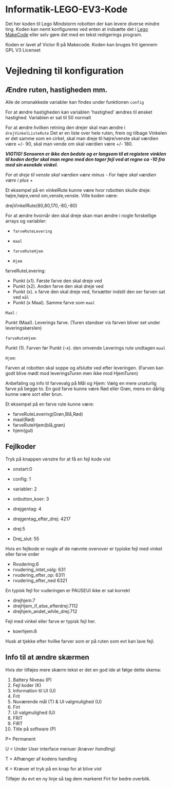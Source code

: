 # Informatik-LEGO-EV3-Kode

Det her koden til Lego Mindstorm robotten der kan levere diverse mindre ting. Koden kan nemt konfigureres ved enten at indsætte det i [Lego MakeCode](https://makecode.mindstorms.com/) eller selv gøre det med en tekst redigerings program.

Koden er lavet af Victor R på Makecode. Koden kan bruges frit igennem GPL V3 Licenset 

# Vejledning til konfiguration

## Ændre ruten, hastigheden mm. 
Alle de omsnakkede variabler kan findes under funktionen `config`


For at ændre hastigheden kan variablen 'hastighed' ændres til ønsket hastighed. 
Variablen er sat til 50 normalt

For at ændre hvilken retning den drejer skal man ændre i  `drejVinkelListeRute`
Det er en liste over hele ruten, frem og tilbage
Vinkelen er det samme som en cirkel, skal man dreje til højre/venste skal værdien være +/- 90, skal man vende om skal værdien være +/- 180.

***VIGTIG! Sensoren er ikke den bedste og er langsom til at registere vinklen til koden
derfor skal man regne med den tager fejl ved at regne ca -10 fra med sin øsnekde vinkel.*** 

*For at dreje til venste skal værdien være minus -
For højre skal værdien være i plus +*

Et eksempel på en vinkelRute kunne være hvor robotten skulle dreje:
højre,højre,vend om,venste,venste.
Ville koden være:


drejVinkelRute(80,80,170,-80,-80)

For at ændre hvornår den skal dreje skan man ændre i nogle forskellige arrays og variabler:

- `farveRuteLevering`

- `maal`

- `farveRuteHjem`

- `Hjem`


farveRuteLevering:
- Punkt (x1). Første farve den skal dreje ved
- Punkt (x2). Anden farve den skal dreje ved
-  Punkt (x). x farve den skal dreje ved, forsætter indstil den ser farven sat ved `mål`
- Punkt (x Maal). Samme farve som `maal` 

`Maal` :

Punkt (Maal). Leverings farve. (Turen standser vis farven bliver set under leveringskørslen) 

`farveRuteHjem`:

Punkt (1). Farven før 
Punkt (-x). den omvende Leverings rute undtagen `maal`

`Hjem`:

Farven at robotten skal soppe og afslutte ved efter leveringen. (Farven kan godt blive mødt mod leveringsTuren men ikke mod HjemTuren)

Anbefaling og info til farvevalg på Mål og Hjem: Vælg en mere unaturlig farve på begge to. 
En god farve kunne være Rød eller Grøn, mens en dårlig kunne være sort eller brun.

Et eksempel på en farve rute kunne være:
- farveRuteLevering(Grøn,Blå,Rød)
- maal(Rød)
- farveRuteHjem(blå,grøn)
- hjem(gul)

## Fejlkoder

Tryk på knappen venstre for at få en fejl kode vist 

- onstart:0
- config: 1
- variabler: 2
- onbutton_koer: 3

- drejgentag: 4
- drejgentag_efter_drej: 4217

- drej:5
- Drej_slut: 55

Hvis en fejlkode er nogle af de nævnte ovenover er typiske fejl med vinkel eller farve order  

- Rvudering:6
- rvudering_intet_valg: 631
- rvudering_efter_op: 6311
- rvudering_efter_ned 6321

En typisk fejl for vuderingen er PAUSEUI ikke er sat korrekt

- drejhjem:7
- drejHjem_if_else_efterdrej:7112
- drejhjem_andet_while_drej:712

Fejl med vinkel eller farve er typisk fejl her.

- koerhjem:8

Husk at tjekke efter hvilke farver som er på ruten som evt kan lave fejl.


## Info til at ændre skærmen 
Hvis der tilføjes mere skærm tekst er det en god ide at følge dette skema:

1. Battery Niveau (P)
2. Fejl koder (K)
3. Information til UI (U)
4. Frit 
5. Nuværende mål (T) & UI valgmulighed (U)
6. Firt
7. UI valgmulighed (U)
8. FRIT
9. FIRT
10. Title på software (P)

P= Permanent 

U = Under User interface menuer *(kræver handling)*

T = Afhænger af kodens handling 

K = Kræver et tryk på en knap for at blive vist

Tilføjer du evt en ny linje så tag dem markeret Firt for bedre overblik.



